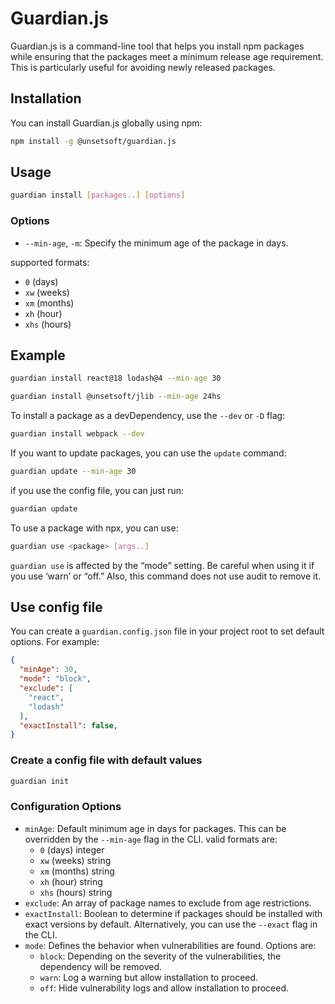 # Guardian.js

Guardian.js is a command-line tool that helps you install npm packages while ensuring that the packages meet a minimum release age requirement. This is particularly useful for avoiding newly released packages.

## Installation

You can install Guardian.js globally using npm:

```bash
npm install -g @unsetsoft/guardian.js
```

## Usage

```bash
guardian install [packages..] [options]
```

### Options

- `--min-age`, `-m`: Specify the minimum age of the package in days.

supported formats:
  - `0` (days)
  - `xw` (weeks)
  - `xm` (months)
  - `xh` (hour)
  - `xhs` (hours)

## Example

```bash
guardian install react@18 lodash@4 --min-age 30
```

```bash
guardian install @unsetsoft/jlib --min-age 24hs
```

To install a package as a devDependency, use the `--dev` or `-D` flag:
```bash
guardian install webpack --dev
```

If you want to update packages, you can use the `update` command:
```bash
guardian update --min-age 30
```

if you use the config file, you can just run:
```bash
guardian update
```

To use a package with npx, you can use:

```bash
guardian use <package> [args..]
```
`guardian use` is affected by the “mode” setting. Be careful when using it if you use ‘warn’ or “off.” Also, this command does not use audit to remove it. 

## Use config file

You can create a `guardian.config.json` file in your project root to set default options. For example:

```json
{
  "minAge": 30,
  "mode": "block",
  "exclude": [
    "react",
    "lodash"
  ],
  "exactInstall": false,
}
```
### Create a config file with default values

```bash
guardian init
```

### Configuration Options
- `minAge`: Default minimum age in days for packages. This can be overridden by the `--min-age` flag in the CLI. valid formats are:
  - `0` (days) integer
  - `xw` (weeks) string
  - `xm` (months) string
  - `xh` (hour) string
  - `xhs` (hours) string
- `exclude`: An array of package names to exclude from age restrictions.
- `exactInstall`: Boolean to determine if packages should be installed with exact versions by default. Alternatively, you can use the `--exact` flag in the CLI.
- `mode`: Defines the behavior when vulnerabilities are found. Options are:
  - `block`: Depending on the severity of the vulnerabilities, the dependency will be removed.
  - `warn`: Log a warning but allow installation to proceed.
  - `off`: Hide vulnerability logs and allow installation to proceed.